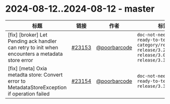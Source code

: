 # 2024-08-12..2024-08-12 - master
| 标题 | 链接 | 作者 | 标签 |
| - | :--: | :--: | - |
| [fix] [broker] Let Pending ack handler can retry to init when encounters a metadata store error | [#23153](https://github.com/apache/pulsar/pull/23153) | [@poorbarcode](https://github.com/poorbarcode) | `doc-not-needed` `ready-to-test` `category/reliability` `release/3.2.5` `release/3.0.7` `release/3.3.2`  | 
| [fix] [meta] Oxia metadta store: Convert error to MetadataStoreException if operation failed | [#23154](https://github.com/apache/pulsar/pull/23154) | [@poorbarcode](https://github.com/poorbarcode) | `doc-not-needed` `ready-to-test` `release/3.3.2`  | 
